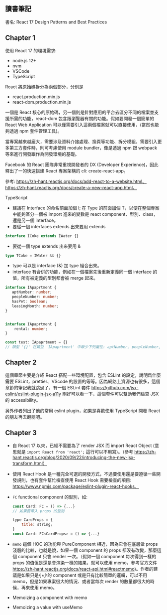 ## 讀書筆記

書名: React 17 Design Patterns and Best Practices

## Chapter 1

使用 React 17 的環境需求:
* node.js 12+
* nvm
* VSCode
* TypeScript

React 將原始碼拆分為兩個部分，分別是

* react.production.min.js
* react-dom.production.min.js

一個是 React 核心的原始碼，另一個則是針對應用的平台去區分不同的檔案並支援所需的功能，react-dom 包含跟瀏覽器有關的功能。假如要開發一個簡單的 React Web Application 可以僅需要引入這兩個檔案就可以直接使用，(當然也能夠透過 npm 套件管理工具)。

當專案越來越龐大，需要涉及資料介接處理、換頁等功能、拆分模組，需要引入更多第三方套件時，則可考慮使用 module bundler，像是透過 npm 跟 webpack 等來進行開發跟作為開發環境的基礎。

Facebook 的 React 團隊非常重視開發者的 DX (Developer Experience)，因此釋出了一的快速搭建 React 專案架構的 cli: create-react-app。

參考: https://zh-hant.reactjs.org/docs/add-react-to-a-website.html、https://zh-hant.reactjs.org/docs/create-a-new-react-app.html。


TypeScript

* 建議在 Interface 的命名前面加個 I; 在 Type 的前面加個 T，以便在整個專案中能夠區分一個被 import 進來的變數是 react component、型別、class，還是另一個 interface。
* 要從一個 interfaces extends 出來要用 extends

```ts
interface ICoke extends IWater {}
```

* 要從一個 type extends 出來要用 &

```ts
type TCoke = IWater && {}
```
* type 可以是 interface (&) 加 type 組合出來。
* interface 有合併的功能，例如在一個檔案先後重新定義同一個 interface 的值，所有被定義的型別都會被 merge 起來。

```ts
interface IApaprtment {
   aptNumber: number;
   peopleNumber: number;
   hasPet: boolean;
   leasingMonth: number; 
}


interface IApaprtment {
    rental: number;
}

const test: IApaprtment = {}
// 類型 '{}' 在類型 'IApaprtment' 中缺少下列屬性: aptNumber, peopleNumber, hasPet, leasingMonth, rental ts(2739)

```


## Chapter 2

這個章節主要是介紹 React 搭配一些環境配置，包含 ESLint 的設定，說明爲什麼需要 ESLint，prettier、VScode 的設置的等等。因為網路上資源也有很多，這個章節的筆記我就跳過了，有一個 ESLint 套件 https://github.com/jsx-eslint/eslint-plugin-jsx-a11y 剛好可以看一下，這個套件可以幫助我們檢查 JSX 的 accessibility。

另外作者列出了他的常用 eslint plugin，如果是喜歡使用 TypeScript 開發 React 的朋友再去翻閱吧。

## Chapter 3

* 自 React 17 以來，已經不需要為了 render JSX 而 import React Object (意思就是 `import React from 'react';` 這行可以不用寫)。（參考 https://zh-hant.reactjs.org/blog/2020/09/22/introducing-the-new-jsx-transform.html）

* 使用 React Hook 是一種完全可選的開發方式，不過要使用還是要遵循一些開發規則，也有套件幫忙檢查使用 React Hook 需要檢查的項目: https://www.npmjs.com/package/eslint-plugin-react-hooks。

* `FC` functional component 的型別，如:

    ```js
    const Card: FC = () => {...}
    // 如果要帶入 props 的型別

    type CardProps = {
        title: string;
    }
    const Card: FC<CardProps> = () => {...}
    ```
* `memo` 這個 HOC 的功能與 PureComponent 相近，因為它會在底層做 props 淺層的比較，也就是說，如果一個 component 的 props 都沒有改變，那麼這個 component 只會 render 一次。（假如一個 component 每次得到一樣的 props 的值但是還是會渲染一樣的結果，就可以使用 memo，參考官方文件 https://zh-hant.reactjs.org/docs/react-api.html#reactmemo)。作者的建議是如果只是小小的 component 或是只有比較簡單的邏輯，可以不用 memo，但是如果專案很大的情況、或者當每次 render 的數量都很大的時候，再來使用 memo。
* Memoizing a component with memo
* Memoizing a value with useMemo





